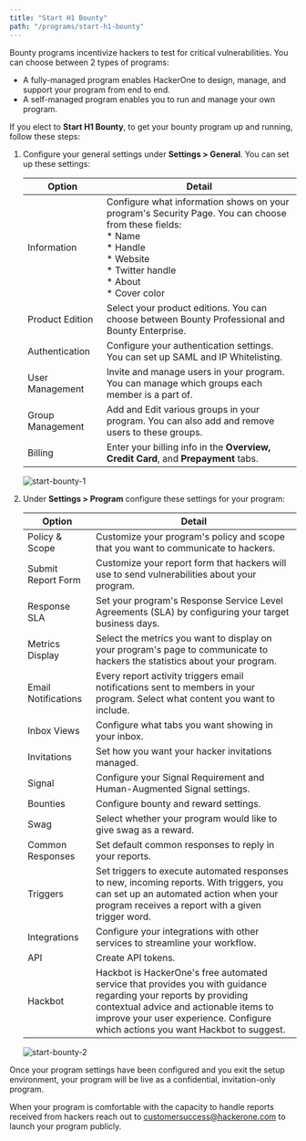 ```yaml
---
title: "Start H1 Bounty"
path: "/programs/start-h1-bounty"
---
```


Bounty programs incentivize hackers to test for critical vulnerabilities. You can choose between 2 types of programs:
* A fully-managed program enables HackerOne to design, manage, and support your program from end to end. 
* A self-managed program enables you to run and manage your own program. 

If you elect to **Start H1 Bounty**, to get your bounty program up and running, follow these steps:

1. Configure your general settings under **Settings > General**. You can set up these settings:
   
   Option | Detail
   ------ | ------
   Information | Configure what information shows on your program's Security Page. You can choose from these fields: <br> * Name <br> * Handle <br> * Website <br> * Twitter handle <br> * About <br> * Cover color
   Product Edition | Select your product editions. You can choose between Bounty Professional and Bounty Enterprise. 
   Authentication | Configure your authentication settings. You can set up SAML and IP Whitelisting.
   User Management | Invite and manage users in your program. You can manage which groups each member is a part of. 
   Group Management | Add and Edit various groups in your program. You can also add and remove users to these groups. 
   Billing | Enter your billing info in the **Overview, Credit Card**, and **Prepayment** tabs. 

   ![start-bounty-1](https://github.com/Hacker0x01/docs.hackerone.com/blob/master/docs/programs/images/start-bounty-1.png?raw=true)

2. Under **Settings > Program** configure these settings for your program:

   Option | Detail
   ------ | -------
   Policy & Scope | Customize your program's policy and scope that you want to communicate to hackers. 
   Submit Report Form | Customize your report form that hackers will use to send vulnerabilities about your program. 
   Response SLA | Set your program's Response Service Level Agreements (SLA) by configuring your target business days. 
   Metrics Display | Select the metrics you want to display on your program's page to communicate to hackers the statistics about your program.
   Email Notifications | Every report activity triggers email notifications sent to members in your program. Select what content you want to include. 
   Inbox Views | Configure what tabs you want showing in your inbox. 
   Invitations | Set how you want your hacker invitations managed. 
   Signal | Configure your Signal Requirement and Human-Augmented Signal settings. 
   Bounties | Configure bounty and reward settings. 
   Swag | Select whether your program would like to give swag as a reward. 
   Common Responses | Set default common responses to reply in your reports. 
   Triggers | Set triggers to execute automated responses to new, incoming reports. With triggers, you can set up an automated action when your program receives a report with a given trigger word.
   Integrations | Configure your integrations with other services to streamline your workflow. 
   API | Create API tokens.
   Hackbot | Hackbot is HackerOne's free automated service that provides you with guidance regarding your reports by providing contextual advice and actionable items to improve your user experience. Configure which actions you want Hackbot to suggest. 
   
   ![start-bounty-2](https://github.com/Hacker0x01/docs.hackerone.com/blob/master/docs/programs/images/start-bounty-2.png?raw=true)
   
Once your program settings have been configured and you exit the setup environment, your program will be live as a confidential, invitation-only program. 

When your program is comfortable with the capacity to handle reports received from hackers reach out to customersuccess@hackerone.com to launch your program publicly. 
